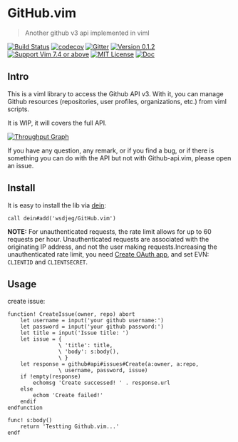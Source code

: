 # GitHub.vim
> Another github v3 api implemented in viml

[![Build Status](https://travis-ci.org/wsdjeg/GitHub.vim.svg?branch=master)](https://travis-ci.org/wsdjeg/GitHub.vim)
[![codecov](https://codecov.io/gh/wsdjeg/GitHub.vim/branch/master/graph/badge.svg)](https://codecov.io/gh/wsdjeg/GitHub.vim)
[![Gitter](https://badges.gitter.im/wsdjeg/GitHub.vim.svg)](https://gitter.im/wsdjeg/GitHub.vim?utm_source=badge&utm_medium=badge&utm_campaign=pr-badge)
[![Version 0.1.2](https://img.shields.io/badge/version-0.1.1-yellow.svg?style=flat-square)](https://github.com/wsdjeg/GitHub.vim/releases)
[![Support Vim 7.4 or above](https://img.shields.io/badge/support-%20Vim%207.4%20or%20above-yellowgreen.svg?style=flat-square)](https://github.com/vim/vim-win32-installer)
[![MIT License](https://img.shields.io/badge/license-MIT-blue.svg?style=flat-square)](LICENSE)
[![Doc](https://img.shields.io/badge/doc-%3Ah%20github-orange.svg?style=flat-square)](doc/github.txt)

## Intro
This is a viml library to access the Github API v3. With it, you can manage
Github resources (repositories, user profiles, organizations, etc.) from viml
scripts.

It is WIP, it will covers the full API.

[![Throughput Graph](https://graphs.waffle.io/wsdjeg/GitHub.vim/throughput.svg)](https://waffle.io/wsdjeg/GitHub.vim/metrics/throughput)

If you have any question, any remark, or if you find a bug, or if there is
something you can do with the API but not with Github-api.vim, please open an issue.

## Install

It is easy to install the lib via [dein](https://github.com/Shougo/dein.vim):

```vim
call dein#add('wsdjeg/GitHub.vim')
```

**NOTE:** For unauthenticated requests, the rate limit allows for up to 60 requests per hour. Unauthenticated requests are associated with the originating IP address, and not the user making requests.Increasing the unauthenticated rate limit, you need [Create OAuth app](https://github.com/settings/applications/new), and set EVN: `CLIENTID` and `CLIENTSECRET`.

## Usage

create issue:

```viml
function! CreateIssue(owner, repo) abort
    let username = input('your github username:')
    let password = input('your github password:')
    let title = input('Issue title: ')
    let issue = {
                \ 'title': title,
                \ 'body': s:body(),
                \ }
    let response = github#api#issues#Create(a:owner, a:repo,
                \ username, password, issue)
    if !empty(response)
        echomsg 'Create successed! ' . response.url
    else
        echom 'Create failed!'
    endif
endfunction

func! s:body()
    return 'Testting Github.vim...'
endf
```

